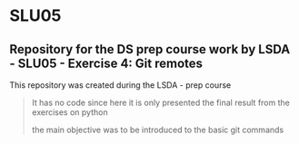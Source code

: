 # SLU05
## Repository for the DS prep course work by LSDA - SLU05 - Exercise 4: Git remotes

This repository was created during the LSDA -  prep course
> It has no code since here it is only presented the final result from the exercises on python
> <p/>
> the main objective was to be introduced to the basic git commands 
